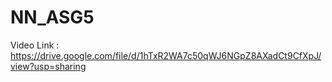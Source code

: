# NN_ASG5

Video Link :
https://drive.google.com/file/d/1hTxR2WA7c50qWJ6NGpZ8AXadCt9CfXpJ/view?usp=sharing
